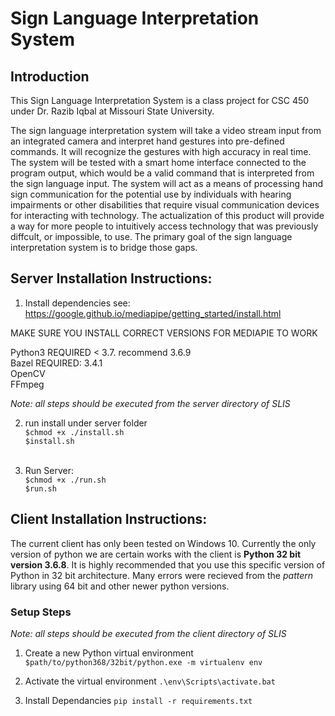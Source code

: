 # Sign Language Interpretation System

## Introduction
This Sign Language Interpretation System is a class project for CSC 450 under Dr. Razib Iqbal at Missouri State University.

The sign language interpretation system will take a video stream input from an integrated camera and interpret hand gestures into pre-defined commands. It will recognize the gestures with high accuracy in real time. The system will be tested with a smart home interface connected to the program output, which would be a valid command that is interpreted from the sign language input.  The system will act as a means of processing hand sign communication for the potential use by individuals with hearing impairments or other disabilities that require visual communication devices for interacting with technology. The actualization of this product will provide a way for more people to intuitively access technology that was previously diffcult, or impossible, to use. The primary goal of the sign language interpretation system is to bridge those gaps.


## Server Installation Instructions:

1. Install dependencies
see: https://google.github.io/mediapipe/getting_started/install.html

MAKE SURE YOU INSTALL CORRECT VERSIONS FOR MEDIAPIE TO WORK

Python3 REQUIRED < 3.7. recommend 3.6.9 <br />
Bazel REQUIRED: 3.4.1 <br />
OpenCV <br />
FFmpeg <br />

*Note: all steps should be executed from the server directory of SLIS*

2. run install under server folder <br>
`$chmod +x ./install.sh` <br>
`$install.sh` <br> <br>

3. Run Server: <br>
`$chmod +x ./run.sh` <br>
`$run.sh` <br>



## Client Installation Instructions:

The current client has only been tested on Windows 10. Currently the only version of python we are certain works with the client is **Python 32 bit version 3.6.8**. It is highly recommended that you use this specific version of Python in 32 bit architecture. Many errors were recieved from the *pattern* library using 64 bit and other newer python versions.

### Setup Steps


*Note: all steps should be executed from the client directory of SLIS*

1. Create a new Python virtual environment
`$path/to/python368/32bit/python.exe -m virtualenv env`

2. Activate the virtual environment
`.\env\Scripts\activate.bat`

3. Install Dependancies
`pip install -r requirements.txt`
